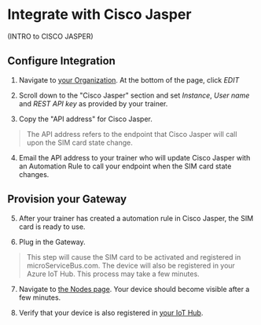 # Integrate with Cisco Jasper

(INTRO to CISCO JASPER)

## Configure Integration

1. Navigate to [your Organization](https://microservicebus.com/Organizations/Details). At the bottom of the page, click *EDIT*

2. Scroll down to the "Cisco Jasper" section and set *Instance*, *User name* and *REST API key* as provided by your trainer.

3. Copy the "API address" for Cisco Jasper.

> The API address refers to the endpoint that Cisco Jasper will call upon the SIM card state change.

4. Email the API address to your trainer who will update Cisco Jasper with an Automation Rule to call your endpoint when the SIM card state changes. 

## Provision your Gateway

5. After your trainer has created a automation rule in Cisco Jasper, the SIM card is ready to use.

6. Plug in the Gateway.
>This step will cause the SIM card to be activated and registered in microServiceBus.com. The device will also be registered in your Azure IoT Hub. This process may take a few minutes.

7. Navigate to [the Nodes page](https://microservicebus.com/nodes). Your device should become visible after a few minutes.

8. Verify that your device is also registered in [your IoT Hub](https://portal.azure.com).